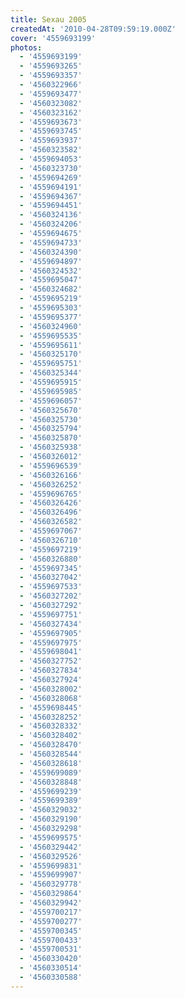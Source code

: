```yaml
---
title: Sexau 2005
createdAt: '2010-04-28T09:59:19.000Z'
cover: '4559693199'
photos:
  - '4559693199'
  - '4559693265'
  - '4559693357'
  - '4560322966'
  - '4559693477'
  - '4560323082'
  - '4560323162'
  - '4559693673'
  - '4559693745'
  - '4559693937'
  - '4560323582'
  - '4559694053'
  - '4560323730'
  - '4559694269'
  - '4559694191'
  - '4559694367'
  - '4559694451'
  - '4560324136'
  - '4560324206'
  - '4559694675'
  - '4559694733'
  - '4560324390'
  - '4559694897'
  - '4560324532'
  - '4559695047'
  - '4560324682'
  - '4559695219'
  - '4559695303'
  - '4559695377'
  - '4560324960'
  - '4559695535'
  - '4559695611'
  - '4560325170'
  - '4559695751'
  - '4560325344'
  - '4559695915'
  - '4559695985'
  - '4559696057'
  - '4560325670'
  - '4560325730'
  - '4560325794'
  - '4560325870'
  - '4560325938'
  - '4560326012'
  - '4559696539'
  - '4560326166'
  - '4560326252'
  - '4559696765'
  - '4560326426'
  - '4560326496'
  - '4560326582'
  - '4559697067'
  - '4560326710'
  - '4559697219'
  - '4560326880'
  - '4559697345'
  - '4560327042'
  - '4559697533'
  - '4560327202'
  - '4560327292'
  - '4559697751'
  - '4560327434'
  - '4559697905'
  - '4559697975'
  - '4559698041'
  - '4560327752'
  - '4560327834'
  - '4560327924'
  - '4560328002'
  - '4560328068'
  - '4559698445'
  - '4560328252'
  - '4560328332'
  - '4560328402'
  - '4560328470'
  - '4560328544'
  - '4560328618'
  - '4559699089'
  - '4560328848'
  - '4559699239'
  - '4559699389'
  - '4560329032'
  - '4560329190'
  - '4560329298'
  - '4559699575'
  - '4560329442'
  - '4560329526'
  - '4559699831'
  - '4559699907'
  - '4560329778'
  - '4560329864'
  - '4560329942'
  - '4559700217'
  - '4559700277'
  - '4559700345'
  - '4559700433'
  - '4559700531'
  - '4560330420'
  - '4560330514'
  - '4560330588'
---
```


